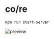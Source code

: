 # co/re

`npm run start-server`

![preview](https://s22.postimg.cc/intbxumgx/Screen_Shot_2018-07-06_at_1.07.12_PM.png)